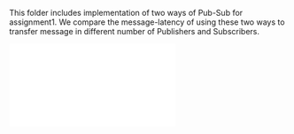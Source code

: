 This folder includes implementation of two ways of Pub-Sub for assignment1. We compare the message-latency of using these two ways to transfer message in different number of Publishers and Subscribers.


![](./direct.pdf)
